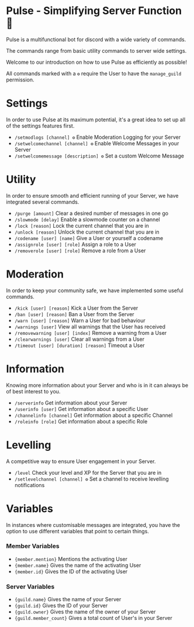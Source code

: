 # Pulse - Simplifying Server Function 📘
Pulse is a multifunctional bot for discord with a wide variety of commands.

The commands range from basic utility commands to server wide settings.

Welcome to our introduction on how to use Pulse as efficiently as possible!

All commands  marked with a `⚙️` require the User to have the `manage_guild` permission.

# Settings
In order to use Pulse at its maximum potential, it's a great idea to set up all of the settings features first.
- `/setmodlogs [channel] ⚙️` Enable Moderation Logging for your Server
- `/setwelcomechannel [channel] ⚙️` Enable Welcome Messages in your Server
- `/setwelcomemessage [description] ⚙️` Set a custom Welcome Message

# Utility
In order to ensure smooth and efficient running of your Server, we have integrated several commands.
- `/purge [amount]` Clear a  desired number of messages in one go
- `/slowmode [delay]` Enable a slowmode counter on a channel
- `/lock [reason]` Lock the current channel that you are in
- `/unlock [reason]` Unlock the current channel that you are in
- `/codename [user] [name]` Give a User or yourself a codename
- `/assignrole [user] [role]` Assign a role to a User
- `/removerole [user] [role]` Remove a role from a User

# Moderation
In order to keep your community safe, we have implemented some useful commands.
- `/kick [user] [reason]` Kick a User from the Server
- `/ban [user] [reason]` Ban a User from the Server
- `/warn [user] [reason]` Warn a User for bad behaviour
- `/warnings [user]` View all warnings that the User has received
- `/removewarning [user] [index]` Remove a warning from a User
- `/clearwarnings [user]` Clear all warnings from a User
- `/timeout [user] [duration] [reason]` Timeout a User

# Information
Knowing more information about your Server and who is in it can always be of best interest to you.
- `/serverinfo` Get information about your Server
- `/userinfo [user]` Get information about a specific User
- `/channelinfo [channel]` Get information about a specific Channel
- `/roleinfo [role]` Get information about a specific Role

# Levelling
A competitive way to ensure User engagement in your Server.
- `/level` Check your level and XP for the Server that you are in
- `/setlevelchannel [channel] ⚙️` Set a channel to receive levelling notifications

# Variables
In instances where customisable messages are integrated, you have the option to use different variables that point to certain things.
### Member Variables
- `{member.mention}` Mentions the activating User
- `{member.name}` Gives the name of the activating User
- `{member.id}` Gives the ID of the activating User
### Server Variables
- `{guild.name}` Gives the name of your Server
- `{guild.id}` Gives the ID of your Server
- `{guild.owner}` Gives the name of the owner of your Server
- `{guild.member_count}` Gives a total count of User's in your Server
